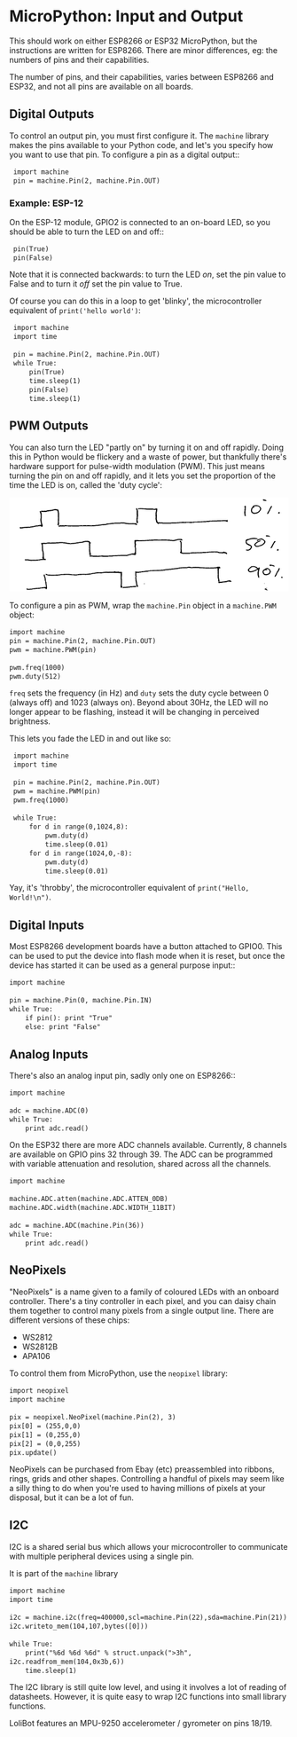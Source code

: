 # MicroPython: Input and Output

This should work on either ESP8266 or ESP32 MicroPython, but the instructions are
written for ESP8266.  There are minor differences, eg: the numbers of pins and their
capabilities.

The number of pins, and their capabilities, varies between ESP8266 and ESP32, and 
not all pins are available on all boards.

## Digital Outputs

To control an output pin, you must first configure it.  The `machine` library
makes the pins available to your Python code, and let's you specify how you
want to use that pin.  To configure a pin as a digital output::

     import machine
     pin = machine.Pin(2, machine.Pin.OUT)

### Example: ESP-12

On the ESP-12 module, GPIO2 is connected to an on-board LED, so you should be able to turn
the LED on and off::

     pin(True)
     pin(False)

Note that it is connected backwards: to turn the LED *on*, set the pin value to False and to 
turn it *off* set the pin value to True.

Of course you can do this in a loop to get 'blinky', the microcontroller equivalent
of `print('hello world')`:

     import machine
     import time

     pin = machine.Pin(2, machine.Pin.OUT)
     while True:
         pin(True)
         time.sleep(1)
         pin(False)
         time.sleep(1)

## PWM Outputs

You can also turn the LED "partly on" by turning it on and off rapidly.  Doing this
in Python would be flickery and a waste of power, but thankfully there's hardware support
for pulse-width modulation (PWM).  This just means turning the pin on and off rapidly,
and it lets you set the proportion of the time the LED is on, called the 'duty cycle':

![Duty Cycle](img/dutycycle.png)

To configure a pin as PWM, wrap the `machine.Pin` object in a `machine.PWM` object:

    import machine
    pin = machine.Pin(2, machine.Pin.OUT)
    pwm = machine.PWM(pin)

    pwm.freq(1000)
    pwm.duty(512)

`freq` sets the frequency (in Hz) and `duty` sets the duty cycle between 0 (always off)
and 1023 (always on).  Beyond about 30Hz, the LED will no longer appear to be flashing,
instead it will be changing in perceived brightness.

This lets you fade the LED in and out like so:

     import machine
     import time

     pin = machine.Pin(2, machine.Pin.OUT)
     pwm = machine.PWM(pin)
     pwm.freq(1000)

     while True:
         for d in range(0,1024,8):
             pwm.duty(d)
             time.sleep(0.01)
         for d in range(1024,0,-8):
             pwm.duty(d)
             time.sleep(0.01)

Yay, it's 'throbby', the microcontroller equivalent of `print("Hello, World!\n")`.

## Digital Inputs

Most ESP8266 development boards have a button attached to GPIO0.  This can be used
to put the device into flash mode when it is reset, but once the device has started
it can be used as a general purpose input::

    import machine

    pin = machine.Pin(0, machine.Pin.IN)
    while True:
        if pin(): print "True"
        else: print "False" 
        
## Analog Inputs

There's also an analog input pin, sadly only one on ESP8266::

    import machine

    adc = machine.ADC(0)
    while True:
        print adc.read()

On the ESP32 there are more ADC channels available.  Currently,
8 channels are available on GPIO pins 32 through 39.  The ADC
can be programmed with variable attenuation and resolution, shared
across all the channels.

    import machine

    machine.ADC.atten(machine.ADC.ATTEN_0DB)
    machine.ADC.width(machine.ADC.WIDTH_11BIT)

    adc = machine.ADC(machine.Pin(36))
    while True:
        print adc.read()

## NeoPixels

"NeoPixels" is a name given to a family of coloured LEDs with an onboard controller.
There's a tiny controller in each pixel, and you can daisy chain them together to
control many pixels from a single output line.  There are different versions of these chips:

* WS2812
* WS2812B
* APA106

To control them from MicroPython, use the `neopixel` library:

    import neopixel
    import machine
    
    pix = neopixel.NeoPixel(machine.Pin(2), 3)
    pix[0] = (255,0,0)
    pix[1] = (0,255,0)
    pix[2] = (0,0,255)
    pix.update()

NeoPixels can be purchased from Ebay (etc) preassembled into ribbons, rings, grids and other shapes.
Controlling a handful of pixels may seem like a silly thing to do when you're used to having millions of
pixels at your disposal, but it can be a lot of fun.

## I2C

I2C is a shared serial bus which allows your microcontroller to communicate with multiple 
peripheral devices using a single pin.  

It is part of the `machine` library

    import machine
    import time

    i2c = machine.i2c(freq=400000,scl=machine.Pin(22),sda=machine.Pin(21))
    i2c.writeto_mem(104,107,bytes([0]))
    
    while True:
        print("%6d %6d %6d" % struct.unpack(">3h", i2c.readfrom_mem(104,0x3b,6))
        time.sleep(1)

The I2C library is still quite low level, and using it involves a lot of reading of 
datasheets.  However, it is quite easy to wrap I2C functions into small library functions.

LoliBot features an MPU-9250 accelerometer / gyrometer on pins 18/19.
